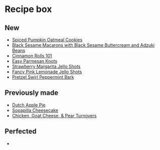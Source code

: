Recipe box
=============

New
----------
- [Spiced Pumpkin Oatmeal Cookies][5]
- [Black Sesame Macarons with Black Sesame Buttercream and Adzuki Beans][4]
- [Cinnamon Rolls 101][6]
- [Easy Parmesan Knots][7]
- [Strawberry Margarita Jello Shots][8]
- [Fancy Pink Lemonade Jello Shots][9]
- [Pretzel Swirl Peppermint Bark][10]

Previously made
----------
+ [Dutch Apple Pie][2]
+ [Sopapilla Cheesecake][1]
+ [Chicken, Goat Cheese, & Pear Turnovers][3]

Perfected
----------
*

[1]: desserts/sopapilla-cheesecake.md
[2]: desserts/dutch-apple-pie.md
[3]: mains/chicken-goat-cheese-pear-turnovers.md
[4]: desserts/black-sesame-macarons.md
[5]: desserts/spiced-pumpkin-oatmeal-cookies.md
[6]: breakfast/cinnamon-rolls-101.md
[7]: breads/easy-parmesan-knots.md
[8]: drinks/strawberry-margarita-jello-shots.md
[9]: drinks/fancy-pink-lemonade-jello-shots.md
[10]: desserts/pretzel-swirl-peppermint-bark.md